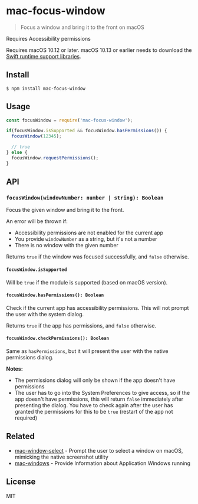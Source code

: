 # mac-focus-window

> Focus a window and bring it to the front on macOS

Requires Accessibility permissions

Requires macOS 10.12 or later. macOS 10.13 or earlier needs to download the [Swift runtime support libraries](https://download.developer.apple.com/Developer_Tools/Swift_5_Runtime_Support_for_Command_Line_Tools/Swift_5_Runtime_Support_for_Command_Line_Tools.dmg).

## Install

```
$ npm install mac-focus-window
```

## Usage

```js
const focusWindow = require('mac-focus-window');

if(focusWindow.isSupported && focusWindow.hasPermissions()) {
  focusWindow(12345);

  // true
} else {
  focusWindow.requestPermissions();
}
```

## API

### `focusWindow(windowNumber: number | string): Boolean`

Focus the given window and bring it to the front.

An error will be thrown if:
- Accessibility permissions are not enabled for the current app
- You provide `windowNumber` as a string, but it's not a number
- There is no window with the given number

Returns `true` if the window was focused successfully, and `false` otherwise.

#### `focusWindow.isSupported`

Will be `true` if the module is supported (based on macOS version).

#### `focusWindow.hasPermissions(): Boolean`

Check if the current app has accessibility permissions. This will not prompt the user with the system dialog.

Returns `true` if the app has permissions, and `false` otherwise.

#### `focusWindow.checkPermissions(): Boolean`

Same as `hasPermissions`, but it will present the user with the native permissions dialog.

**Notes:**
- The permissions dialog will only be shown if the app doesn't have permissions
- The user has to go into the System Preferences to give access, so if the app doesn't have permissions, this will return `false` immediately after presenting the dialog. You have to check again after the user has granted the permissions for this to be `true` (restart of the app not required)

## Related

- [mac-window-select](https://github.com/karaggeorge/mac-window-select) - Prompt the user to select a window on macOS, mimicking the native screenshot utility
- [mac-windows](https://github.com/karaggeorge/mac-windows) - Provide Information about Application Windows running

## License

MIT